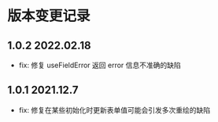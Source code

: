 # 版本变更记录

## 1.0.2 2022.02.18

- fix: 修复 useFieldError 返回 error 信息不准确的缺陷

## 1.0.1 2021.12.7

- fix: 修复在某些初始化时更新表单值可能会引发多次重绘的缺陷
